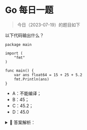 # Go 每日一题

> 今日（2023-07-19）的题目如下

以下代码输出什么？

```golang
package main

import (
	"fmt"
)

func main() {
	var ans float64 = 15 + 25 + 5.2
	fmt.Println(ans)
}
```

- A：不能编译；
- B：45；
- C：45.2；
- D：45.0

<details>
<summary style="cursor: pointer">🔑 答案解析：</summary>
<div>

正确答案：C。

本题涉及到常量表达式的一个知识点。

### 概念

常量表达式是指仅包含常量操作数，且是在编译的时候进行计算的。

而常量，在 Go 语言中又可以分为无类型常量和有类型常量，也可以分为字面值常量和具名常量。说人话？！

通过代码看看：

```golang
const a = 1 + 2 			// a == 3，是无类型常量
const b int8 = 1 + 2 	// b == 3，是有类型常量，类型是 int8

// 而 1、2 这样的就是字面值常量
// a、b 这样的就是具名常量
```

>     无类型常量英文是 untyped constants；具名常量英文是 named constants。

无类型常量也叫类型不确定常量，有类型常量也叫类型确定常量。虽然无类型常量类型不确定，但对于大多数类型不确定值来说，它们各自都有一个默认类型， 除了预声明的`nil`。`nil`是没有默认类型的。（参考 Go101）

- 一个字符串字面量的默认类型是 string 类型。
- 一个布尔字面量的默认类型是 bool 类型。
- 一个整数型字面量的默认类型是 int 类型。
- 一个 rune 字面量的默认类型是 rune（也就是 int32）类型。
- 一个浮点数字面量的默认类型是 float64 类型。
- 如果一个字面量含有虚部字面量，则此字面量的默认类型是 complex128 类型。

### 02 类型推断

大家都知道，Go 能自动进行类型推导。因此，在一些场景下，我们可以使用类型不确定值，而 Go 编译器会自动推断出这些值在特定场景下的类型。

如果根据上下文，没有确定的类型，则编译器会将这些不确定类型值视为它们的默认类型。

以上是 Go 中的隐式类型转换。除了这些情况，Go 是不支持隐式类型转换的，必须进行显示类型转换。

### 03 常量表达式

现在回到题目，说说常量表达式。

在 Go 语言规范中提到，任何在无类型常量上的操作结果是同一个类别的无类型常量，也就是：布尔、整数、浮点数、复数或者字符串常量。如果一个二元运算（非位移）的无类型操作数是不同类的，那么其结果是在如下列表中靠后显示的操作数的类：整数、 rune、浮点数、复数。又该说人话了？！

通过解析题目就明白这段话的意思了。

```golang
var ans float64 = 15 + 25 + 5.2
```

根据这段话，15 + 25 + 5.2 是常量表达式，因为这个表达式的操作数都是无类型的常量，因为其中有 5.2，它的默认类型是浮点型，所以这个常量表达式的结果虽然是无类型的，但默认类型是浮点型。

其实这道题抛开编程语言来说，就是一个常规的数学算式：15 + 25 + 5.2，这么简单的算式相信大家都会。所以，这道题做错了的，大概率是想多了，想复杂了！

当然，也有人说，看到这道题，怕有陷阱，所以想多了。。。

答案解析来自：[https://polarisxu.studygolang.com/posts/go/action/weekly-question-94/](https://polarisxu.studygolang.com/posts/go/action/weekly-question-94/)

</div>
</details>
